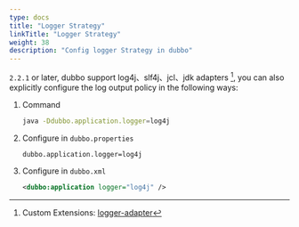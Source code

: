 ```yaml
---
type: docs
title: "Logger Strategy"
linkTitle: "Logger Strategy"
weight: 38
description: "Config logger Strategy in dubbo"
---
```


`2.2.1` or later, dubbo support log4j、slf4j、jcl、jdk adapters [^1], you can also explicitly configure the log output policy in the following ways:

1. Command

    ```sh
    java -Ddubbo.application.logger=log4j
    ```

1. Configure in `dubbo.properties`

    ```properties
    dubbo.application.logger=log4j
    ```

1. Configure in `dubbo.xml`

    ```xml
    <dubbo:application logger="log4j" />
    ```

[^1]: Custom Extensions: [logger-adapter](/en/docs/v2.7/dev/impls/logger-adapter)
